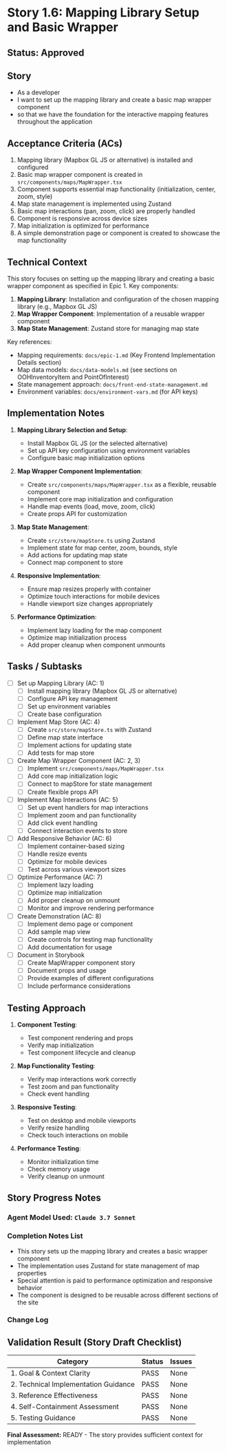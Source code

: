 # Story 1.6: Mapping Library Setup and Basic Wrapper

## Status: Approved

## Story

- As a developer
- I want to set up the mapping library and create a basic map wrapper component
- so that we have the foundation for the interactive mapping features throughout the application

## Acceptance Criteria (ACs)

1. Mapping library (Mapbox GL JS or alternative) is installed and configured
2. Basic map wrapper component is created in `src/components/maps/MapWrapper.tsx`
3. Component supports essential map functionality (initialization, center, zoom, style)
4. Map state management is implemented using Zustand
5. Basic map interactions (pan, zoom, click) are properly handled
6. Component is responsive across device sizes
7. Map initialization is optimized for performance
8. A simple demonstration page or component is created to showcase the map functionality

## Technical Context

This story focuses on setting up the mapping library and creating a basic wrapper component as specified in Epic 1. Key components:

1. **Mapping Library**: Installation and configuration of the chosen mapping library (e.g., Mapbox GL JS)
2. **Map Wrapper Component**: Implementation of a reusable wrapper component
3. **Map State Management**: Zustand store for managing map state

Key references:
- Mapping requirements: `docs/epic-1.md` (Key Frontend Implementation Details section)
- Map data models: `docs/data-models.md` (see sections on OOHInventoryItem and PointOfInterest)
- State management approach: `docs/front-end-state-management.md`
- Environment variables: `docs/environment-vars.md` (for API keys)

## Implementation Notes

1. **Mapping Library Selection and Setup**:
   - Install Mapbox GL JS (or the selected alternative)
   - Set up API key configuration using environment variables
   - Configure basic map initialization options

2. **Map Wrapper Component Implementation**:
   - Create `src/components/maps/MapWrapper.tsx` as a flexible, reusable component
   - Implement core map initialization and configuration
   - Handle map events (load, move, zoom, click)
   - Create props API for customization

3. **Map State Management**:
   - Create `src/store/mapStore.ts` using Zustand
   - Implement state for map center, zoom, bounds, style
   - Add actions for updating map state
   - Connect map component to store

4. **Responsive Implementation**:
   - Ensure map resizes properly with container
   - Optimize touch interactions for mobile devices
   - Handle viewport size changes appropriately

5. **Performance Optimization**:
   - Implement lazy loading for the map component
   - Optimize map initialization process
   - Add proper cleanup when component unmounts

## Tasks / Subtasks

- [ ] Set up Mapping Library (AC: 1)
  - [ ] Install mapping library (Mapbox GL JS or alternative)
  - [ ] Configure API key management
  - [ ] Set up environment variables
  - [ ] Create base configuration

- [ ] Implement Map Store (AC: 4)
  - [ ] Create `src/store/mapStore.ts` with Zustand
  - [ ] Define map state interface
  - [ ] Implement actions for updating state
  - [ ] Add tests for map store

- [ ] Create Map Wrapper Component (AC: 2, 3)
  - [ ] Implement `src/components/maps/MapWrapper.tsx`
  - [ ] Add core map initialization logic
  - [ ] Connect to mapStore for state management
  - [ ] Create flexible props API

- [ ] Implement Map Interactions (AC: 5)
  - [ ] Set up event handlers for map interactions
  - [ ] Implement zoom and pan functionality
  - [ ] Add click event handling
  - [ ] Connect interaction events to store

- [ ] Add Responsive Behavior (AC: 6)
  - [ ] Implement container-based sizing
  - [ ] Handle resize events
  - [ ] Optimize for mobile devices
  - [ ] Test across various viewport sizes

- [ ] Optimize Performance (AC: 7)
  - [ ] Implement lazy loading
  - [ ] Optimize map initialization
  - [ ] Add proper cleanup on unmount
  - [ ] Monitor and improve rendering performance

- [ ] Create Demonstration (AC: 8)
  - [ ] Implement demo page or component
  - [ ] Add sample map view
  - [ ] Create controls for testing map functionality
  - [ ] Add documentation for usage

- [ ] Document in Storybook
  - [ ] Create MapWrapper component story
  - [ ] Document props and usage
  - [ ] Provide examples of different configurations
  - [ ] Include performance considerations

## Testing Approach

1. **Component Testing**:
   - Test component rendering and props
   - Verify map initialization
   - Test component lifecycle and cleanup

2. **Map Functionality Testing**:
   - Verify map interactions work correctly
   - Test zoom and pan functionality
   - Check event handling

3. **Responsive Testing**:
   - Test on desktop and mobile viewports
   - Verify resize handling
   - Check touch interactions on mobile

4. **Performance Testing**:
   - Monitor initialization time
   - Check memory usage
   - Verify cleanup on unmount

## Story Progress Notes

### Agent Model Used: `Claude 3.7 Sonnet`

### Completion Notes List

- This story sets up the mapping library and creates a basic wrapper component
- The implementation uses Zustand for state management of map properties
- Special attention is paid to performance optimization and responsive behavior
- The component is designed to be reusable across different sections of the site

### Change Log

## Validation Result (Story Draft Checklist)

| Category                             | Status | Issues |
| ------------------------------------ | ------ | ------ |
| 1. Goal & Context Clarity            | PASS   | None   |
| 2. Technical Implementation Guidance | PASS   | None   |
| 3. Reference Effectiveness           | PASS   | None   |
| 4. Self-Containment Assessment       | PASS   | None   |
| 5. Testing Guidance                  | PASS   | None   |

**Final Assessment:** READY - The story provides sufficient context for implementation 